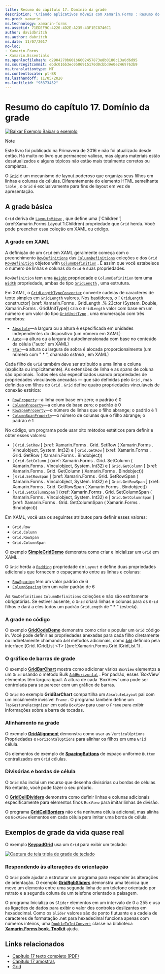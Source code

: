 ```yaml
---
title: Resumo do capítulo 17. Domínio da grade
description: 'Criando aplicativos móveis com Xamarin.Forms : Resumo do capítulo 17. Domínio da grade'
ms.prod: xamarin
ms.technology: xamarin-forms
ms.assetid: 71EDEF9C-4220-4D2E-A235-43F1EC8746C1
author: davidbritch
ms.author: dabritch
ms.date: 11/07/2017
no-loc:
- Xamarin.Forms
- Xamarin.Essentials
ms.openlocfilehash: d2904270b601b6602457873e8b0180c13a0d6d95
ms.sourcegitcommit: ebdc016b3ec0b06915170d0cbbd9e0e2469763b9
ms.translationtype: MT
ms.contentlocale: pt-BR
ms.lasthandoff: 11/05/2020
ms.locfileid: "93373452"
---
```

# <a name="summary-of-chapter-17-mastering-the-grid"></a>Resumo do capítulo 17. Domínio da grade

[![Baixar Exemplo](~/media/shared/download.png) Baixar o exemplo](https://github.com/xamarin/xamarin-forms-book-samples/tree/master/Chapter17)

> [!NOTE]
> Este livro foi publicado na Primavera de 2016 e não foi atualizado desde então. Há muito no livro que permanece valioso, mas alguns materiais estão desatualizados e alguns tópicos não estão mais totalmente corretos ou completos.

O [`Grid`](xref:Xamarin.Forms.Grid) é um mecanismo de layout poderoso que organiza seus filhos em linhas e colunas de células. Diferentemente do elemento HTML semelhante `table` , o `Grid` é exclusivamente para fins de layout em vez de apresentação.

## <a name="the-basic-grid"></a>A grade básica

`Grid` deriva de [`Layout<View>`](xref:Xamarin.Forms.Layout`1) , que define uma [`Children`](xref:Xamarin.Forms.Layout`1.Children) propriedade que `Grid` herda. Você pode preencher essa coleção em XAML ou código.

### <a name="the-grid-in-xaml"></a>A grade em XAML

A definição de um `Grid` em XAML geralmente começa com o preenchimento [`RowDefinitions`](xref:Xamarin.Forms.Grid.RowDefinitions) das [`ColumnDefinitions`](xref:Xamarin.Forms.Grid.ColumnDefinitions) coleções e dos `Grid` [`RowDefinition`](xref:Xamarin.Forms.RowDefinition) objetos with [`ColumnDefinition`](xref:Xamarin.Forms.ColumnDefinition) . É assim que você estabelece o número de linhas e colunas do `Grid` e suas propriedades.

`RowDefinition` tem uma [`Height`](xref:Xamarin.Forms.RowDefinition.Height) propriedade e `ColumnDefinition` tem uma [`Width`](xref:Xamarin.Forms.ColumnDefinition.Width) propriedade, ambas de tipo [`GridLength`](xref:Xamarin.Forms.GridLength) , uma estrutura.

Em XAML, o [`GridLengthTypeConverter`](xref:Xamarin.Forms.GridLengthTypeConverter) converte cadeias de caracteres de texto simples em `GridLength` valores. Nos bastidores, o [ `GridLength` constructor] (xref: Xamarin.Forms . GridLength .% 23ctor (System. Double, Xamarin.Forms . GridUnitType)) cria o `GridLength` valor com base em um número e um valor do tipo [`GridUnitType`](xref:Xamarin.Forms.GridUnitType) , uma enumeração com três membros:

- [`Absolute`](xref:Xamarin.Forms.GridUnitType.Absolute)&mdash;a largura ou a altura é especificada em unidades independentes do dispositivo (um número em XAML)
- [`Auto`](xref:Xamarin.Forms.GridUnitType.Auto)&mdash;a altura ou a largura é autodimensionada com base no conteúdo da célula ("auto" em XAML)
- [`Star`](xref:Xamarin.Forms.GridUnitType.Star)&mdash;a altura ou largura de sobra é alocada proporcionalmente (um número com " \* ", chamado *estrela* , em XAML)

Cada filho de `Grid` também deve ser atribuído a uma linha e coluna (explícita ou implicitamente). As extensões de linha e as spans de coluna são opcionais. Todos eles são especificados usando propriedades de propriedades vinculáveis anexadas &mdash; que são definidas pelo `Grid` , mas definidas em filhos do `Grid` . `Grid` define quatro propriedades vinculáveis de conexão estática:

- [`RowProperty`](xref:Xamarin.Forms.Grid.RowProperty)&mdash;a linha com base em zero; o padrão é 0
- [`ColumnProperty`](xref:Xamarin.Forms.Grid.ColumnProperty)&mdash;a coluna de base zero; o padrão é 0
- [`RowSpanProperty`](xref:Xamarin.Forms.Grid.RowSpanProperty)&mdash;o número de linhas que o filho abrange; o padrão é 1
- [`ColumnSpanProperty`](xref:Xamarin.Forms.Grid.ColumnSpanProperty)&mdash;o número de colunas que o filho abrange; o padrão é 1

No código, um programa pode usar oito métodos estáticos para definir e obter esses valores:

- [ `Grid.SetRow` ] (xref: Xamarin.Forms . Grid. SetRow ( Xamarin.Forms . Vinculobject, System. Int32) e [ `Grid.GetRow` ] (xref: Xamarin.Forms . Grid. GetRow ( Xamarin.Forms . Bindobject))
- [ `Grid.SetColumn` ] (xref: Xamarin.Forms . Grid. SetColumn ( Xamarin.Forms . Vinculobject, System. Int32) e [ `Grid.GetColumn` ] (xref: Xamarin.Forms . Grid. GetColumn ( Xamarin.Forms . Bindobject))
- [ `Grid.SetRowSpan` ] (xref: Xamarin.Forms . Grid. SetRowSpan ( Xamarin.Forms . Vinculobject, System. Int32) e [ `Grid.GetRowSpan` ] (xref: Xamarin.Forms . Grid. GetRowSpan ( Xamarin.Forms . Bindobject))
- [ `Grid.SetColumnSpan` ] (xref: Xamarin.Forms . Grid. SetColumnSpan ( Xamarin.Forms . Vinculobject, System. Int32) e [ `Grid.GetColumnSpan` ] (xref: Xamarin.Forms . Grid. GetColumnSpan ( Xamarin.Forms . Bindobject))

Em XAML, você usa os seguintes atributos para definir esses valores:

- `Grid.Row`
- `Grid.Column`
- `Grid.RowSpan`
- `Grid.ColumnSpan`

O exemplo [**SimpleGridDemo**](https://github.com/xamarin/xamarin-forms-book-samples/tree/master/Chapter17/SimpleGridDemo) demonstra como criar e inicializar um `Grid` em XAML.

O `Grid` herda a [`Padding`](xref:Xamarin.Forms.Layout.Padding) propriedade de `Layout` e define duas propriedades adicionais que fornecem o espaçamento entre as linhas e colunas:

- [`RowSpacing`](xref:Xamarin.Forms.Grid.RowSpacing) tem um valor padrão de 6
- [`ColumnSpacing`](xref:Xamarin.Forms.Grid.ColumnSpacing) tem um valor padrão de 6

As `RowDefinitions` `ColumnDefinitions` coleções e não são estritamente obrigatórias. Se estiver ausente, o `Grid` criará linhas e colunas para os `Grid` filhos e dará a eles todos um padrão `GridLength` de " \* " (estrela).

### <a name="the-grid-in-code"></a>A grade no código

O exemplo [**GridCodeDemo**](https://github.com/xamarin/xamarin-forms-book-samples/tree/master/Chapter17/GridCodeDemo) demonstra como criar e popular um `Grid` código in. Você pode definir as propriedades anexadas para cada filho diretamente ou indiretamente chamando `Add` métodos adicionais, como [`Add`](xref:Xamarin.Forms.Grid.IGridList`1.Add*) definido pela interface [Grid. IGridList <T> ](xref:Xamarin.Forms.Grid.IGridList`1) .

### <a name="the-grid-bar-chart"></a>O gráfico de barras de grade

O exemplo [**GridBarChart**](https://github.com/xamarin/xamarin-forms-book-samples/tree/master/Chapter17/GridBarChart) mostra como adicionar vários `BoxView` elementos a um `Grid` usando o método Bulk [`AddHorizontal`](xref:Xamarin.Forms.Grid.IGridList`1.AddHorizontal*) . Por padrão, esses `BoxView` elementos têm largura igual. A altura de cada `BoxView` uma pode ser controlada para se parecer com um gráfico de barras.

O `Grid` no exemplo **GridBarChart** compartilha um `AbsoluteLayout` pai com um inicialmente invisível `Frame` . O programa também define um `TapGestureRecognizer` em cada `BoxView` para usar o `Frame` para exibir informações sobre a barra de tocadas.

### <a name="alignment-in-the-grid"></a>Alinhamento na grade

O exemplo [**GridAlignment**](https://github.com/xamarin/xamarin-forms-book-samples/tree/master/Chapter17/GridAlignment) demonstra como usar as `VerticalOptions` Propriedades e `HorizontalOptions` para alinhar os filhos em uma `Grid` célula.

Os elementos de exemplo de [**SpacingButtons**](https://github.com/xamarin/xamarin-forms-book-samples/tree/master/Chapter17/SpacingButtons) de espaço uniforme `Button` centralizados em `Grid` células.

### <a name="cell-dividers-and-borders"></a>Divisórias e bordas de célula

O `Grid` não inclui um recurso que desenha divisórias ou bordas de células. No entanto, você pode fazer o seu próprio.

O [**GridCellDividers**](https://github.com/xamarin/xamarin-forms-book-samples/tree/master/Chapter17/GridCellDividers) demonstra como definir linhas e colunas adicionais especificamente para elementos finos `BoxView` para imitar linhas de divisão.

O programa [**GridCellBorders**](https://github.com/xamarin/xamarin-forms-book-samples/tree/master/Chapter17/GridCellBorders) não cria nenhuma célula adicional, mas alinha os `BoxView` elementos em cada célula para imitar uma borda de célula.

## <a name="almost-real-life-grid-examples"></a>Exemplos de grade da vida quase real

O exemplo [**KeypadGrid**](https://github.com/xamarin/xamarin-forms-book-samples/tree/master/Chapter17/KeypadGrid) usa um `Grid` para exibir um teclado:

[![Captura de tela tripla de grade de teclado](images/ch17fg12-small.png "Grade do teclado")](images/ch17fg12-large.png#lightbox "Grade do teclado")

### <a name="responding-to-orientation-changes"></a>Respondendo às alterações de orientação

O `Grid` pode ajudar a estruturar um programa para responder às alterações de orientação. O exemplo [**GridRgbSliders**](https://github.com/xamarin/xamarin-forms-book-samples/tree/master/Chapter17/GridRgbSliders) demonstra uma técnica que move um elemento entre uma segunda linha de um telefone orientado por retrato e a segunda coluna de um telefone orientado a paisagem.

O programa Inicializa os `Slider` elementos em um intervalo de 0 a 255 e usa as ligações de dados para exibir o valor dos controles deslizantes em hexadecimal. Como os `Slider` valores são de ponto flutuante e a cadeia de caracteres de formatação .net para hexadecimal funciona apenas com números inteiros, uma [`DoubleToIntConvert`](https://github.com/xamarin/xamarin-forms-book-samples/blob/master/Libraries/Xamarin.FormsBook.Toolkit/Xamarin.FormsBook.Toolkit/DoubleToIntConverter.cs) classe na biblioteca [**Xamarin.Forms book. Toolkit**](https://github.com/xamarin/xamarin-forms-book-samples/tree/master/Libraries/Xamarin.FormsBook.Toolkit) ajuda.

## <a name="related-links"></a>Links relacionados

- [Capítulo 17 texto completo (PDF)](https://download.xamarin.com/developer/xamarin-forms-book/XamarinFormsBook-Ch17-Apr2016.pdf)
- [Capítulo 17 amostras](https://github.com/xamarin/xamarin-forms-book-samples/tree/master/Chapter17)
- [Grid](~/xamarin-forms/user-interface/layouts/grid.md)
